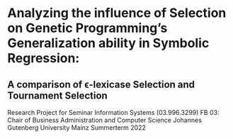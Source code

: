 # Analyzing the influence of Selection on Genetic Programming’s Generalization ability in Symbolic Regression:
## A comparison of ϵ-lexicase Selection and Tournament Selection

Research Project for Seminar Information Systems (03.996.3299)
FB 03: Chair of Business Administration and Computer Science
Johannes Gutenberg University Mainz
Summerterm 2022
